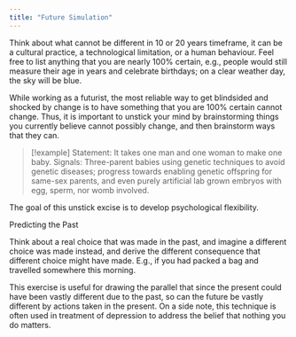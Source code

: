```yaml
---
title: "Future Simulation"
---
```


Think about what cannot be different in 10 or 20 years timeframe, it can be a cultural practice, a technological limitation, or a human behaviour. Feel free to list anything that you are nearly 100% certain, e.g., people would still measure their age in years and celebrate birthdays; on a clear weather day, the sky will be blue.

While working as a futurist, the most reliable way to get blindsided and shocked by change is to have something that you are 100% certain cannot change. Thus, it is important to unstick your mind by brainstorming things you currently believe cannot possibly change, and then brainstorm ways that they can.

>[!example]
> Statement: It takes one man and one woman to make one baby.
> Signals: Three-parent babies using genetic techniques to avoid genetic diseases; progress towards enabling genetic offspring for same-sex parents, and even purely artificial lab grown embryos with egg, sperm, nor womb involved.

The goal of this unstick excise is to develop psychological flexibility.

Predicting the Past

Think about a real choice that was made in the past, and imagine a different choice was made instead, and derive the different consequence that different choice might have made. E.g., if you had packed a bag and travelled somewhere this morning.

This exercise is useful for drawing the parallel that since the present could have been vastly different due to the past, so can the future be vastly different by actions taken in the present. On a side note, this technique is often used in treatment of depression to address the belief that nothing you do matters.




